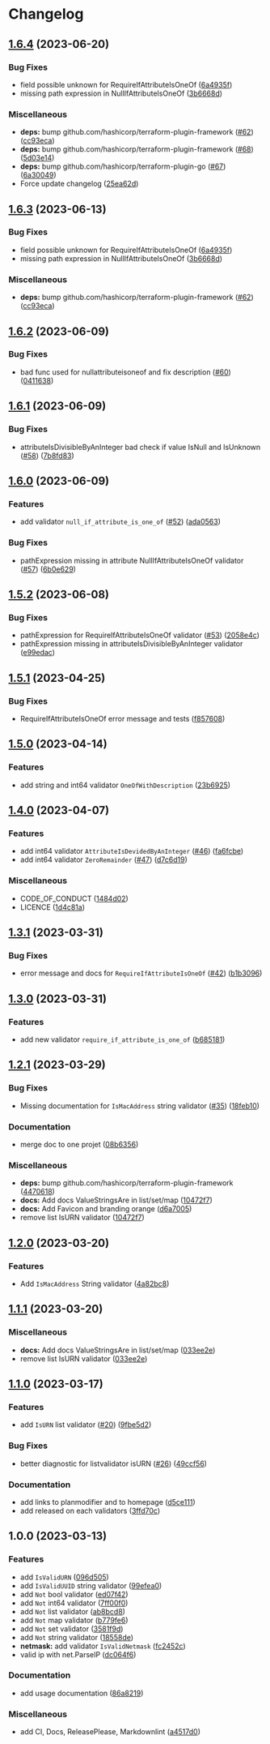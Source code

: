 # Changelog

## [1.6.4](https://github.com/FrangipaneTeam/terraform-plugin-framework-validators/compare/v1.6.3...v1.6.4) (2023-06-20)

### Bug Fixes

* field possible unknown for RequireIfAttributeIsOneOf ([6a4935f](https://github.com/FrangipaneTeam/terraform-plugin-framework-validators/commit/6a4935f8548b483c52a6bd91f13c85b0a4161d73))
* missing path expression in NullIfAttributeIsOneOf ([3b6668d](https://github.com/FrangipaneTeam/terraform-plugin-framework-validators/commit/3b6668d66e956b989386a0cd29ff7c1d5f2b3316))

### Miscellaneous

* **deps:** bump github.com/hashicorp/terraform-plugin-framework ([#62](https://github.com/FrangipaneTeam/terraform-plugin-framework-validators/issues/62)) ([cc93eca](https://github.com/FrangipaneTeam/terraform-plugin-framework-validators/commit/cc93ecabbe6b55bdaed3d55e2af1725a3cf4e433))
* **deps:** bump github.com/hashicorp/terraform-plugin-framework ([#68](https://github.com/FrangipaneTeam/terraform-plugin-framework-validators/issues/68)) ([5d03e14](https://github.com/FrangipaneTeam/terraform-plugin-framework-validators/commit/5d03e149e3f2f2ade1fd06f0eb2906e58546d613))
* **deps:** bump github.com/hashicorp/terraform-plugin-go ([#67](https://github.com/FrangipaneTeam/terraform-plugin-framework-validators/issues/67)) ([6a30049](https://github.com/FrangipaneTeam/terraform-plugin-framework-validators/commit/6a30049c0c056f3d307c6699d3c25747e5246984))
* Force update changelog ([25ea62d](https://github.com/FrangipaneTeam/terraform-plugin-framework-validators/commit/25ea62d729c7f079728e1a8bb9df794046822ef1))

## [1.6.3](https://github.com/FrangipaneTeam/terraform-plugin-framework-validators/compare/v1.6.2...v1.6.3) (2023-06-13)

### Bug Fixes

* field possible unknown for RequireIfAttributeIsOneOf ([6a4935f](https://github.com/FrangipaneTeam/terraform-plugin-framework-validators/commit/6a4935f8548b483c52a6bd91f13c85b0a4161d73))
* missing path expression in NullIfAttributeIsOneOf ([3b6668d](https://github.com/FrangipaneTeam/terraform-plugin-framework-validators/commit/3b6668d66e956b989386a0cd29ff7c1d5f2b3316))

### Miscellaneous

* **deps:** bump github.com/hashicorp/terraform-plugin-framework ([#62](https://github.com/FrangipaneTeam/terraform-plugin-framework-validators/issues/62)) ([cc93eca](https://github.com/FrangipaneTeam/terraform-plugin-framework-validators/commit/cc93ecabbe6b55bdaed3d55e2af1725a3cf4e433))

## [1.6.2](https://github.com/FrangipaneTeam/terraform-plugin-framework-validators/compare/v1.6.1...v1.6.2) (2023-06-09)

### Bug Fixes

* bad func used for nullattributeisoneof and fix description ([#60](https://github.com/FrangipaneTeam/terraform-plugin-framework-validators/issues/60)) ([0411638](https://github.com/FrangipaneTeam/terraform-plugin-framework-validators/commit/04116382b39e8ab72fad520a17a1940b17e999b7))

## [1.6.1](https://github.com/FrangipaneTeam/terraform-plugin-framework-validators/compare/v1.6.0...v1.6.1) (2023-06-09)

### Bug Fixes

* attributeIsDivisibleByAnInteger bad check if value IsNull and IsUnknown ([#58](https://github.com/FrangipaneTeam/terraform-plugin-framework-validators/issues/58)) ([7b8fd83](https://github.com/FrangipaneTeam/terraform-plugin-framework-validators/commit/7b8fd8311024606d4f76361bf31131feaff74920))

## [1.6.0](https://github.com/FrangipaneTeam/terraform-plugin-framework-validators/compare/v1.5.2...v1.6.0) (2023-06-09)

### Features

* add validator `null_if_attribute_is_one_of` ([#52](https://github.com/FrangipaneTeam/terraform-plugin-framework-validators/issues/52)) ([ada0563](https://github.com/FrangipaneTeam/terraform-plugin-framework-validators/commit/ada056330e16d045868d187abd703e7c86923911))

### Bug Fixes

* pathExpression missing in attribute NullIfAttributeIsOneOf validator ([#57](https://github.com/FrangipaneTeam/terraform-plugin-framework-validators/issues/57)) ([6b0e629](https://github.com/FrangipaneTeam/terraform-plugin-framework-validators/commit/6b0e6291635435fcc84715b3a4bd4533621bdf0f))

## [1.5.2](https://github.com/FrangipaneTeam/terraform-plugin-framework-validators/compare/v1.5.1...v1.5.2) (2023-06-08)

### Bug Fixes

* pathExpression for RequireIfAttributeIsOneOf validator ([#53](https://github.com/FrangipaneTeam/terraform-plugin-framework-validators/issues/53)) ([2058e4c](https://github.com/FrangipaneTeam/terraform-plugin-framework-validators/commit/2058e4c01947a90d0d923968a814aeca4532acbf))
* pathExpression missing in attributeIsDivisibleByAnInteger validator ([e99edac](https://github.com/FrangipaneTeam/terraform-plugin-framework-validators/commit/e99edac0042a7198ee0d30fb1a38c70b307dc006))

## [1.5.1](https://github.com/FrangipaneTeam/terraform-plugin-framework-validators/compare/v1.5.0...v1.5.1) (2023-04-25)

### Bug Fixes

* RequireIfAttributeIsOneOf error message and tests ([f857608](https://github.com/FrangipaneTeam/terraform-plugin-framework-validators/commit/f857608557d4b7999ec365eba8744129cd870b8e))

## [1.5.0](https://github.com/FrangipaneTeam/terraform-plugin-framework-validators/compare/v1.4.0...v1.5.0) (2023-04-14)

### Features

* add string and int64 validator `OneOfWithDescription` ([23b6925](https://github.com/FrangipaneTeam/terraform-plugin-framework-validators/commit/23b692537a9220243c2d91e16722755b7b25df25))

## [1.4.0](https://github.com/FrangipaneTeam/terraform-plugin-framework-validators/compare/v1.3.1...v1.4.0) (2023-04-07)

### Features

* add int64 validator `AttributeIsDevidedByAnInteger` ([#46](https://github.com/FrangipaneTeam/terraform-plugin-framework-validators/issues/46)) ([fa6fcbe](https://github.com/FrangipaneTeam/terraform-plugin-framework-validators/commit/fa6fcbee7f6152f295e03f231353baa0957dd3f2))
* add int64 validator `ZeroRemainder` ([#47](https://github.com/FrangipaneTeam/terraform-plugin-framework-validators/issues/47)) ([d7c6d19](https://github.com/FrangipaneTeam/terraform-plugin-framework-validators/commit/d7c6d1961a02eeb8639b623ef9bf5ad352baa0fa))

### Miscellaneous

* CODE_OF_CONDUCT ([1484d02](https://github.com/FrangipaneTeam/terraform-plugin-framework-validators/commit/1484d02b4987051f86bed62645789ee99fbdd509))
* LICENCE ([1d4c81a](https://github.com/FrangipaneTeam/terraform-plugin-framework-validators/commit/1d4c81ac0a8b5f19b5b77cbb9cec9015c6ded3d2))

## [1.3.1](https://github.com/FrangipaneTeam/terraform-plugin-framework-validators/compare/v1.3.0...v1.3.1) (2023-03-31)

### Bug Fixes

* error message and docs for `RequireIfAttributeIsOneOf` ([#42](https://github.com/FrangipaneTeam/terraform-plugin-framework-validators/issues/42)) ([b1b3096](https://github.com/FrangipaneTeam/terraform-plugin-framework-validators/commit/b1b30966e6fb3fe51177af27dd7994b2669381ab))

## [1.3.0](https://github.com/FrangipaneTeam/terraform-plugin-framework-validators/compare/v1.2.1...v1.3.0) (2023-03-31)

### Features

* add new validator `require_if_attribute_is_one_of` ([b685181](https://github.com/FrangipaneTeam/terraform-plugin-framework-validators/commit/b685181ca9f1f35bf14dbd7851f9a69bbe6040e8))

## [1.2.1](https://github.com/FrangipaneTeam/terraform-plugin-framework-validators/compare/v1.2.0...v1.2.1) (2023-03-29)

### Bug Fixes

* Missing documentation for `IsMacAddress` string validator ([#35](https://github.com/FrangipaneTeam/terraform-plugin-framework-validators/issues/35)) ([18feb10](https://github.com/FrangipaneTeam/terraform-plugin-framework-validators/commit/18feb1039d28915516aa62a1ba0dbf87b9f0bbea))

### Documentation

* merge doc to one projet ([08b6356](https://github.com/FrangipaneTeam/terraform-plugin-framework-validators/commit/08b635652f5d93f962f73b1af95780342c0a8ce1))

### Miscellaneous

* **deps:** bump github.com/hashicorp/terraform-plugin-framework ([4470618](https://github.com/FrangipaneTeam/terraform-plugin-framework-validators/commit/447061860b918c64b78ac4f358b9e764cc303289))
* **docs:** Add docs ValueStringsAre in list/set/map ([10472f7](https://github.com/FrangipaneTeam/terraform-plugin-framework-validators/commit/10472f785d1a34c56c83d92936c8cbe6e6752889))
* **docs:** Add Favicon and branding orange ([d6a7005](https://github.com/FrangipaneTeam/terraform-plugin-framework-validators/commit/d6a7005a325fe22a6b34f254b7cdd645d59233cf))
* remove list IsURN validator ([10472f7](https://github.com/FrangipaneTeam/terraform-plugin-framework-validators/commit/10472f785d1a34c56c83d92936c8cbe6e6752889))

## [1.2.0](https://github.com/FrangipaneTeam/terraform-plugin-framework-validators/compare/v1.1.1...v1.2.0) (2023-03-20)

### Features

* Add `IsMacAddress` String validator ([4a82bc8](https://github.com/FrangipaneTeam/terraform-plugin-framework-validators/commit/4a82bc81df65ea7d5a7fae1da7af4217405751f9))

## [1.1.1](https://github.com/FrangipaneTeam/terraform-plugin-framework-validators/compare/v1.1.0...v1.1.1) (2023-03-20)

### Miscellaneous

* **docs:** Add docs ValueStringsAre in list/set/map ([033ee2e](https://github.com/FrangipaneTeam/terraform-plugin-framework-validators/commit/033ee2e0abce511baca5697fc9c7b4a4bdabc6c4))
* remove list IsURN validator ([033ee2e](https://github.com/FrangipaneTeam/terraform-plugin-framework-validators/commit/033ee2e0abce511baca5697fc9c7b4a4bdabc6c4))

## [1.1.0](https://github.com/FrangipaneTeam/terraform-plugin-framework-validators/compare/v1.0.0...v1.1.0) (2023-03-17)

### Features

* add `IsURN` list validator ([#20](https://github.com/FrangipaneTeam/terraform-plugin-framework-validators/issues/20)) ([9fbe5d2](https://github.com/FrangipaneTeam/terraform-plugin-framework-validators/commit/9fbe5d2121f3f215436c7b48ebdd1c2a765abb12))

### Bug Fixes

* better diagnostic for listvalidator isURN ([#26](https://github.com/FrangipaneTeam/terraform-plugin-framework-validators/issues/26)) ([49ccf56](https://github.com/FrangipaneTeam/terraform-plugin-framework-validators/commit/49ccf5621a36dace5fbd422a061e17d7d60f93d5))

### Documentation

* add links to planmodifier and to homepage ([d5ce111](https://github.com/FrangipaneTeam/terraform-plugin-framework-validators/commit/d5ce111056f2e25a28b12b7cab717dc70631fdd6))
* add released on each validators ([3ffd70c](https://github.com/FrangipaneTeam/terraform-plugin-framework-validators/commit/3ffd70c69aa8b53f4c99f6380cb4b56241e1fbd5))

## 1.0.0 (2023-03-13)

### Features

* add `IsValidURN` ([096d505](https://github.com/FrangipaneTeam/terraform-plugin-framework-validators/commit/096d50591bb539d8c659aafa31e14427f3c43212))
* add `IsValidUUID` string validator ([99efea0](https://github.com/FrangipaneTeam/terraform-plugin-framework-validators/commit/99efea0db4fad76c66b2c81d3d498f329eba8824))
* add `Not` bool validator ([ed07f42](https://github.com/FrangipaneTeam/terraform-plugin-framework-validators/commit/ed07f42d28177f49659ab8e3f05c97a48aaea3cd))
* add `Not` int64 validator ([7ff00f0](https://github.com/FrangipaneTeam/terraform-plugin-framework-validators/commit/7ff00f026f6a849547e35ec7c4a6f8a2b9adc747))
* add `Not` list validator ([ab8bcd8](https://github.com/FrangipaneTeam/terraform-plugin-framework-validators/commit/ab8bcd850dc1bc75bed749b87d66c74ea2888b89))
* add `Not` map validator ([b779fe6](https://github.com/FrangipaneTeam/terraform-plugin-framework-validators/commit/b779fe6cd92723c4b200192303eba3e6794f4960))
* add `Not` set validator ([3581f9d](https://github.com/FrangipaneTeam/terraform-plugin-framework-validators/commit/3581f9df692c7e9a9ab3ae86805f6d10e8cc0a59))
* add `Not` string validator ([18558de](https://github.com/FrangipaneTeam/terraform-plugin-framework-validators/commit/18558deb8d09a1d983a553d4a6a7b182847b4fa0))
* **netmask:** add validator `IsValidNetmask` ([fc2452c](https://github.com/FrangipaneTeam/terraform-plugin-framework-validators/commit/fc2452c8db78db1673852d0a956b7981326c5d37))
* valid ip with net.ParseIP ([dc064f6](https://github.com/FrangipaneTeam/terraform-plugin-framework-validators/commit/dc064f6846d6c7b5c995f40e519b6a4d04871f6c))

### Documentation

* add usage documentation ([86a8219](https://github.com/FrangipaneTeam/terraform-plugin-framework-validators/commit/86a8219b2eaed848c7a66a223c24b3bfe49e5e21))

### Miscellaneous

* add CI, Docs, ReleasePlease, Markdownlint ([a4517d0](https://github.com/FrangipaneTeam/terraform-plugin-framework-validators/commit/a4517d0829737441f39e2cb21abf7e0c10c9fec6))
